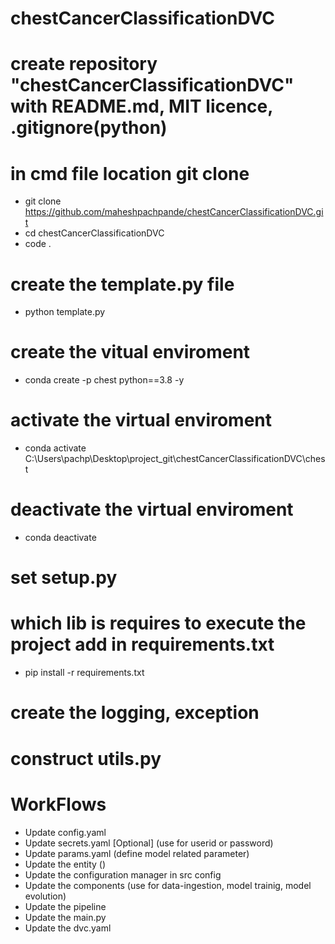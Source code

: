 # chestCancerClassificationDVC

# create repository "chestCancerClassificationDVC" with README.md, MIT licence, .gitignore(python)

# in cmd file location git clone
- git clone https://github.com/maheshpachpande/chestCancerClassificationDVC.git
- cd chestCancerClassificationDVC
- code . 

# create the template.py file
- python template.py

# create the vitual enviroment
- conda create -p chest python==3.8 -y

# activate the virtual enviroment
- conda activate C:\Users\pachp\Desktop\project_git\chestCancerClassificationDVC\chest

# deactivate the virtual enviroment
- conda deactivate

# set setup.py

# which lib is requires to execute the project add in requirements.txt
- pip install -r requirements.txt

# create the logging, exception

# construct utils.py

# WorkFlows
- Update config.yaml
- Update secrets.yaml [Optional] (use for userid or password)
- Update params.yaml  (define model related parameter)
- Update the entity    ()
- Update the configuration manager in src config
- Update the components (use for data-ingestion, model trainig, model evolution)
- Update the pipeline
- Update the main.py
- Update the dvc.yaml

#